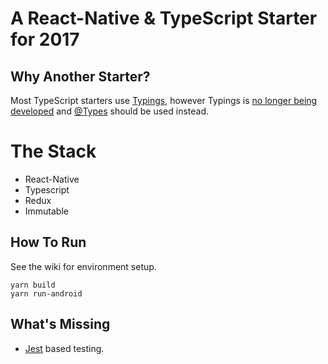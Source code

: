 # A React-Native &amp; TypeScript Starter for 2017

## Why Another Starter?

Most TypeScript starters use [Typings](https://github.com/typings/typings), however Typings is 
[no longer being developed](https://github.com/typings/typings/issues/738) and 
[@Types](https://microsoft.github.io/TypeSearch/) should be used instead.

# The Stack

* React-Native
* Typescript
* Redux
* Immutable

## How To Run

See the wiki for environment setup.

```
yarn build
yarn run-android
```

## What's Missing

* [Jest](https://facebook.github.io/jest/) based testing.
